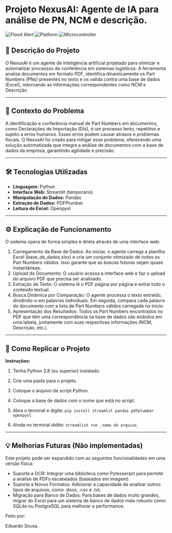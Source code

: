 # Projeto NexusAI: Agente de IA para análise de PN, NCM e descrição.

![Flood Alert](https://img.shields.io/badge/Inteligência%20Artificial-Agente%20de%20IA-red)
![Platform](https://img.shields.io/badge/Plataforma-VSCode-purple)
![Microcontroller](https://img.shields.io/badge/VS-Python-blue)

## 📖 Descrição do Projeto

O NexusAI é um agente de inteligência artificial projetado para otimizar e automatizar processos de conferência em sistemas logísticos. A ferramenta analisa documentos em formato PDF, identifica dinamicamente os Part Numbers (PNs) presentes no texto e os valida contra uma base de dados (Excel), retornando as informações correspondentes como NCM e Descrição.

---

## 🎯 Contexto do Problema

A identificação e conferência manual de Part Numbers em documentos, como Declarações de Importação (DIs), é um processo lento, repetitivo e sujeito a erros humanos. Esses erros podem causar atrasos e problemas fiscais. O NexusAI foi criado para mitigar esse problema, oferecendo uma solução automatizada que integra a análise de documentos com a base de dados da empresa, garantindo agilidade e precisão.

---

## 🛠️ Tecnologias Utilizadas

* **Linguagem**: Python
* **Interface Web:** Streamlit (temporário)
* **Manipulação de Dados:** Pandas
* **Extração de Dados:** PDFPlumber
* **Leitura do Excel:** Openpyxl 

---

## ⚙️ Explicação de Funcionamento

O sistema opera de forma simples e direta através de uma interface web:
1. Carregamento da Base de Dados: Ao iniciar, o agente carrega a planilha Excel (base_de_dados.xlsx) e cria um conjunto otimizado de todos os Part Numbers válidos. Isso garante que as buscas futuras sejam quase instantâneas.
2. Upload do Documento: O usuário acessa a interface web e faz o upload do arquivo PDF que precisa ser analisado.
3. Extração de Texto: O sistema lê o PDF página por página e extrai todo o conteúdo textual.
4. Busca Dinâmica por Comparação: O agente processa o texto extraído, dividindo-o em palavras individuais. Em seguida, compara cada palavra do documento com a lista de Part Numbers válidos carregada no início.
5. Apresentação dos Resultados: Todos os Part Numbers encontrados no PDF que têm uma correspondência na base de dados são exibidos em uma tabela, juntamente com suas respectivas informações (NCM, Descrição, etc.).

---
## 🚀 Como Replicar o Projeto

**Instruções:**
1.  Tenha Python 3.8 (ou superior) instalado.
2.  Crie uma pasta para o projeto.
3.  Coloque o arquivo de script Python.
4.  Coloque a base de dados com o nome que está no script.

5.  Abra o terminal e digite: `pip install streamlit pandas pdfplumber openpyxl`
6.  Ainda no terminal didite: `streamlist run _nome do arquivo_`

---

## 💡 Melhorias Futuras (Não implementadas)
Este projeto pode ser expandido com as seguintes funcionalidades em uma versão física:
* Suporte a OCR: Integrar uma biblioteca como Pytesseract para permitir a análise de PDFs escaneados (baseados em imagem).
* Suporte a Novos Formatos: Adicionar a capacidade de analisar outros tipos de arquivos, como .docx, .csv e .txt.
* Migração para Banco de Dados: Para bases de dados muito grandes, migrar do Excel para um sistema de banco de dados mais robusto como SQLite ou PostgreSQL para melhorar a performance.

Feito por:

Eduardo Sousa.

